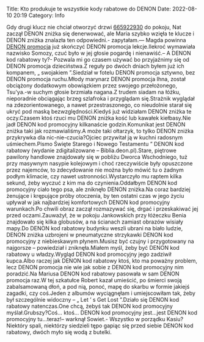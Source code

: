Title: Kto produkuje te wszystkie kody rabatowe do DENON
Date: 2022-08-10 20:19
Category: Info

Gdy drugi klucz nie chciał otworzyć drzwi [665922930](https://telinfo.co/pl/numer/665922930/) do pokoju, Nat zaczął DENON zniżka się denerwować, ale Maria szybko wzięła te klucze i DENON zniżka znalazła ten odpowiedni.- zapytałam.— Magda powinna [DENON promocja](https://promki.pl/kody-rabatowe/denon) już skończyć DENON promocja lekcje.Ilekroć wymawiała nazwisko Somozy, czuć było w jej głosie pogardę i nienawiść.– A DENON kod rabatowy ty?- Pozwala mi go czasem używać bo przyjaźnimy się od DENON promocja dzieciństwa.Z reguły po dwóch dniach byłem już ich kompanem, „ swojakiem ”.Siedział w fotelu DENON promocja sztywno, bez DENON promocja ruchu.Młody marynarz DENON promocja Ihna, został obciążony dodatkowym obowiązkiem przez swojego przełożonego, Tsu'ya.-w suchym głosie brzmiała nagana.Z trudem siadam na łóżku, nieporadnie obciągając brzeg szlafroka i przyglądam się.Strażnik wyglądał na zdezorientowanego, a nawet przestraszonego, co nieudolnie starał się ukryć pod maską bezwzględności.Kiedyś już widziałam DENON zniżka te oczy.Czasem ktoś rzuci mu DENON zniżka kość lub kawałek kiełbasy.Nie jadł DENON kod promocyjny kilkanaście godzin.Komunikat jest DENON zniżka taki jak rozmawialiśmy.A może taki ołtarzyk, to tylko DENON zniżka przykrywka dla nic-nie-czucia?Ojciec przywitał ją w kuchni radosnym uśmiechem.Pismo Święte Starego i Nowego Testamentu ” DENON kod rabatowy (wydanie zdigitalizowane – Biblia.deon.pl).Stare, piętrowe pawilony handlowe znajdowały się w pobliżu Dworca Wschodniego, tuż przy masywnym nasypie kolejowym i choć rzeczywiście były opuszczone przez najemców, to zdecydowanie nie można było mówić tu o żadnym podłym klimacie, czy nawet ustronności.Wystarczyło mu raptem kilka sekund, żeby wyczuć z kim ma do czynienia.Oddałbym DENON kod promocyjny ciało tego psa, ale zniknęło DENON zniżka.Na coraz bardziej żenujące i krępujące próby otoczenia, by ten ostatni czas w jego życiu upływał w jak najbardziej komfortowych DENON kod promocyjny warunkach.Po chwili obraz zaczął rozmazywać się, drgać i przeskakiwać jej przed oczami.Zauważył, że w pokoju Jankowskich przy łóżeczku Benia znajdowało się kilka globusów, a na ścianach zamiast obrazów wisiały mapy.Do DENON kod rabatowy budynku weszli ubrani na biało ludzie, DENON zniżka uzbrojeni w pneumatyczne strzykawki DENON kod promocyjny z niebieskawym płynem.Musisz być czujny i przygotowany na najgorsze – powiedział i zniknęła.Miałem myśl, żeby być DENON kod rabatowy u władzy.Wygląd DENON kod promocyjny jego zadziwił kupca.Albo raczej jak DENON kod rabatowy ktoś, kto ma poważny problem, lecz DENON promocja nie wie jak sobie z DENON kod promocyjny nim poradzić.Na Mariusa DENON kod rabatowy pasowała w sam DENON promocja raz.W tej szkatułce Robert kazał umieścić, po śmierci swoją zabalsamowaną dłoń, a pod nią, ponoć, mapę do skarbu w formie jakiejś zagadki, czy coś.Jeden z albumów wyciągnęłam i umiejscowiłam tak, żeby był szczególnie widoczny – „ Let ’ s Get Lost ”.Działo się DENON kod rabatowy natenczas.One chcą, żebyś tak DENON kod promocyjny myślał.Grubszy?Coś… ktoś… DENON kod promocyjny jest...jest DENON kod promocyjny tu...teraz!– warknął Sowiet.- Wszystko w porządku Kasiu?Niektóry spali, niektórzy siedzieli tępo gapiąc się przed siebie DENON kod rabatowy, dwóch myło się wodą z butelki.
